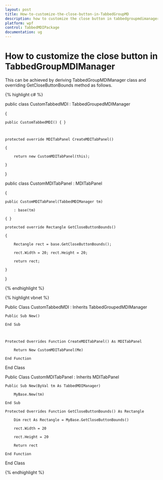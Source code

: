 ```yaml
---
layout: post
title: How-to-customize-the-close-button-in-TabbedGroupMD
description: how to customize the close button in tabbedgroupmdimanager
platform: wpf
control: TabbedMDIPackage
documentation: ug
---
```


# How to customize the close button in TabbedGroupMDIManager

This can be achieved by deriving TabbedGroupMDIManager class and overriding GetCloseButtonBounds method as follows.

{% highlight c# %}



public class CustomTabbedMDI : TabbedGroupedMDIManager

{

    public CustomTabbedMDI() { }



    protected override MDITabPanel CreateMDITabPanel()

    {

        return new CustomMDITabPanel(this);

    }

}

public class CustomMDITabPanel : MDITabPanel

{

    public CustomMDITabPanel(TabbedMDIManager tm)

        : base(tm)

    { }

    protected override Rectangle GetCloseButtonBounds()

    {

        Rectangle rect = base.GetCloseButtonBounds();

        rect.Width = 20; rect.Height = 20;

        return rect;

    }

}

{% endhighlight %}

{% highlight vbnet %}



Public Class CustomTabbedMDI : Inherits TabbedGroupedMDIManager

    Public Sub New()

    End Sub



    Protected Overrides Function CreateMDITabPanel() As MDITabPanel

        Return New CustomMDITabPanel(Me)

    End Function

End Class

Public Class CustomMDITabPanel : Inherits MDITabPanel

    Public Sub New(ByVal tm As TabbedMDIManager)

        MyBase.New(tm)

    End Sub

    Protected Overrides Function GetCloseButtonBounds() As Rectangle

        Dim rect As Rectangle = MyBase.GetCloseButtonBounds()

        rect.Width = 20

        rect.Height = 20

        Return rect

    End Function

End Class

{% endhighlight %}

